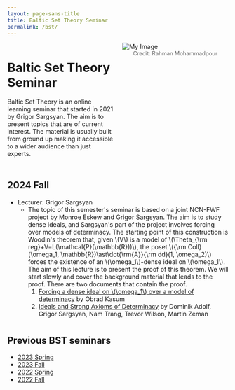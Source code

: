 ```yaml
---
layout: page-sans-title
title: Baltic Set Theory Seminar
permalink: /bst/
---
```


<div style="display: flex; align-items: flex-start;">
  <!-- Left: Text -->
  <div style="flex: 0.5; padding-right: 20px;">
    <h1>Baltic Set Theory Seminar</h1>
    <p> Baltic Set Theory is an online learning seminar that started in 2021 by Grigor Sargsyan. The aim is to present topics that are of current interest. The material is usually built from ground up making it accessible to a wider audience than just experts.</p>
  </div>
  
  <!-- Right: Image -->
  <div style="flex: 0.5;">
    <img src="/assets/images/Sopot.jpeg" alt="My Image" style="max-width: 100%; height: auto;" />
    <figcaption style="text-align: center; font-size: 0.9em; color: #666;">Credit: Rahman Mohammadpour</figcaption>
  </div>
</div>

<br/>

<h2 style="margin-top: 20px;">2024 Fall</h2>
<ul>
  <li>
    Lecturer: Grigor Sargsyan 
    <ul>
      <li>
        The topic of this semester's seminar is based on a joint NCN-FWF project by Monroe Eskew and Grigor Sargsyan. The aim is to study dense ideals, and Sargsyan's part of the project involves forcing over models of determinacy. The starting point of this construction is Woodin's theorem that, given \(V\) is a model of \(\Theta_{\rm reg}+V=L(\mathcal{P}(\mathbb{R}))\), the poset \({\rm Coll}(\omega_1, \mathbb{R})\ast\dot{\rm{A}}{\rm dd}(1, \omega_2)\) forces the existence of an \(\omega_1\)-dense ideal on \(\omega_1\). The aim of this lecture is to present the proof of this theorem. We will start slowly and cover the background material that leads to the proof. There are two documents that contain the proof.
        <ol>
          <li>
            <a href="https://drive.google.com/file/d/1BxbHD30KxpME7xeNnBL6O1gF-vmgRJh_/view">Forcing a dense ideal on \(\omega_1\) over a model of determinacy</a> by Obrad Kasum
          </li>
          <li>
            <a href="https://arxiv.org/abs/2111.06220">Ideals and Strong Axioms of Determinacy</a> by Dominik Adolf, Grigor Sargsyan, Nam Trang, Trevor Wilson, Martin Zeman
          </li>
        </ol>
      </li>
    </ul>
  </li>
</ul>

<h2 style="margin-top: 40px;">Previous BST seminars</h2>

<ul>
  <li><a href="/bst/2023-spring/" target="_blank">2023 Spring</a></li>
  <li><a href="/bst/2023-fall/" target="_blank">2023 Fall</a></li>
  <li><a href="/bst/2022-spring/" target="_blank">2022 Spring</a></li>
  <li><a href="/bst/2022-fall/" target="_blank">2022 Fall</a></li>
</ul>
